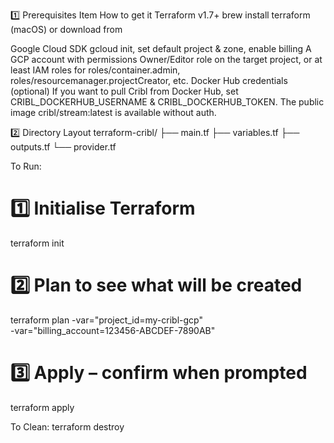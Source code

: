 1️⃣ Prerequisites
Item	How to get it
Terraform v1.7+	brew install terraform (macOS) or download from 

Google Cloud SDK	gcloud init, set default project & zone, enable billing
A GCP account with permissions	Owner/Editor role on the target project, or at least IAM roles for roles/container.admin, roles/resourcemanager.projectCreator, etc.
Docker Hub credentials (optional)	If you want to pull Cribl from Docker Hub, set CRIBL_DOCKERHUB_USERNAME & CRIBL_DOCKERHUB_TOKEN. The public image cribl/stream:latest is available without auth.

2️⃣ Directory Layout
terraform-cribl/
├── main.tf
├── variables.tf
├── outputs.tf
└── provider.tf

To Run: 
# 1️⃣ Initialise Terraform
terraform init

# 2️⃣ Plan to see what will be created
terraform plan -var="project_id=my-cribl-gcp" \
                -var="billing_account=123456-ABCDEF-7890AB"

# 3️⃣ Apply – confirm when prompted
terraform apply

To Clean: 
terraform destroy
